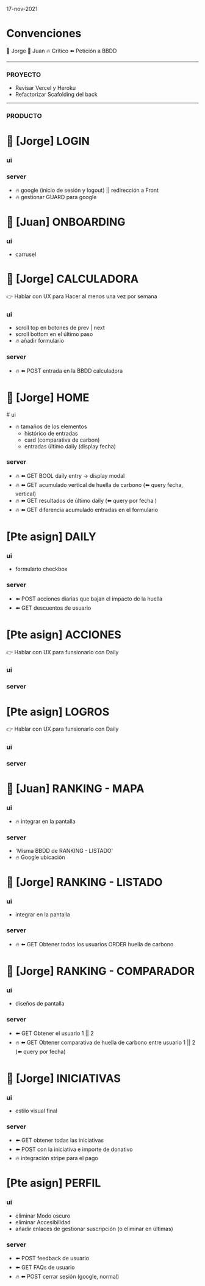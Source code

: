 

<!-- Comentarios -->
17-nov-2021

# Convenciones
🎃 Jorge 
👹 Juan
🔥 Crítico
⬅️ Petición a BBDD

---
### PROYECTO
- Revisar Vercel y Heroku
- Refactorizar Scafolding del back

---
### PRODUCTO

# 🎃 [Jorge] LOGIN
### ui
### server
- 🔥 google (inicio de sesión y logout) || redirección a Front
- 🔥 gestionar GUARD para google


# 👹 [Juan]  ONBOARDING
### ui
- carrusel


# 🎃 [Jorge] CALCULADORA 
👉 Hablar con UX para Hacer al menos una vez por semana
### ui
- scroll top en botones de prev | next
- scroll bottom en el último paso
- 🔥 añadir formulario
### server
- 🔥 ⬅️ POST entrada en la BBDD calculadora


# 🎃 [Jorge] HOME 
# ui
- 🔥 tamaños de los elementos
  - histórico de entradas
  - card (comparativa de carbon)
  - entradas último daily (display fecha)
### server
- 🔥 ⬅️ GET BOOL daily entry -> display modal
- 🔥 ⬅️ GET acumulado vertical de huella de carbono (⬅️ query fecha, vertical)
- 🔥 ⬅️ GET resultados de último daily (⬅️ query por fecha )
- 🔥 ⬅️ GET diferencia acumulado entradas en el formulario

# [Pte asign] DAILY
### ui
- formulario checkbox
### server
- ⬅️ POST acciones diarias que bajan el impacto de la huella
- ⬅️ GET descuentos de usuario

# [Pte asign] ACCIONES
👉 Hablar con UX para funsionarlo con Daily
### ui
### server


# [Pte asign] LOGROS
👉 Hablar con UX para funsionarlo con Daily
### ui
### server


# 👹 [Juan] RANKING -  MAPA
### ui
- 🔥 integrar en la pantalla
### server
- 'Misma BBDD de RANKING - LISTADO' 
- 🔥 Google ubicación


# 🎃 [Jorge] RANKING - LISTADO
### ui
- integrar en la pantalla
### server
- 🔥 ⬅️ GET Obtener todos los usuarios ORDER huella de carbono 


# 🎃 [Jorge] RANKING - COMPARADOR
### ui
- diseños de pantalla
### server
- ⬅️ GET Obtener el usuario 1 || 2 
- 🔥 ⬅️ GET Obtener comparativa de huella de carbono entre usuario 1 || 2 (⬅️  query por fecha)


# 🎃 [Jorge] INICIATIVAS
### ui
- estilo visual final
### server
- ⬅️ GET obtener todas las iniciativas
- ⬅️ POST con la iniciativa e importe de donativo
- 🔥 integración stripe para el pago


# [Pte asign] PERFIL
### ui
- eliminar Modo oscuro
- eliminar Accesibilidad
- añadir enlaces de gestionar suscripción (o eliminar en últimas)
### server
- ⬅️ POST feedback de usuario
- ⬅️ GET FAQs de usuario
- 🔥 ⬅️ POST cerrar sesión (google, normal)




<!-- 

CALCULATOR: 
👉 Stepper:
- vertical: https://codesandbox.io/s/swtow
- horizontal: https://codesandbox.io/s/8v7m1?file=/src/Stepper.js
- Horizonatl: https://codesandbox.io/s/chakra-stepper-hook-bx8zf

 -->
